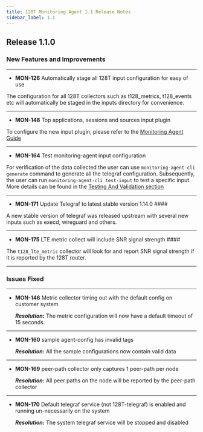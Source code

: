 ```yaml
---
title: 128T Monitoring Agent 1.1 Release Notes
sidebar_label: 1.1
---
```

## Release 1.1.0

### New Features and Improvements

----
- **MON-126** Automatically stage all 128T input configuration for easy of use

The configuration for all 128T collectors such as t128_metrics, t128_events etc will automatically be staged in the inputs directory for convenience.

----
- **MON-148** Top applications, sessions and sources input plugin

To configure the new input plugin, please refer to the [Monitoring Agent Guide](plugin_monitoring_agent.md#top-analytics-collector)

----

- **MON-164** Test monitoring-agent input configuration

For verification of the data collected the user can use `monitoring-agent-cli generate` command to generate all the telegraf configuration. Subsequently, the user can run `monitoring-agent-cli test-input` to test a specific input. More details can be found in the [Testing And Validation section](plugin_monitoring_agent.md#testing-and-validation)

----

- **MON-171** Update Telegraf to latest stable version 1.14.0 ####

A new stable version of telegraf was released upstream with several new inputs such as execd, wireguard and others.

----
- **MON-175** LTE metric collect will include SNR signal strength ####

The `t128_lte_metric` collector will look for and report SNR signal strength if it is reported by the 128T router.

----


### Issues Fixed

----
- **MON-146** Metric collector timing out with the default config on customer system

  _**Resolution:**_ The metric configuration will now have a default timeout of 15 seconds.
------
- **MON-160** sample agent-config has invalid tags

  _**Resolution:**_ All the sample configurations now contain valid data
------
- **MON-169** peer-path collector only captures 1 peer-path per node

  _**Resolution:**_ All peer paths on the node will be reported by the peer-path collector
------
- **MON-170** Default telegraf service (not 128T-telegraf) is enabled and running un-necessarily on the system

  _**Resolution:**_ The system telegraf service will be stopped and disabled
